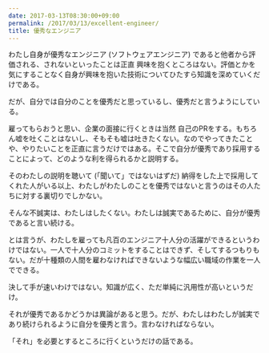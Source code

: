 ```yaml
---
date: 2017-03-13T08:30:00+09:00
permalink: /2017/03/13/excellent-engineer/
title: 優秀なエンジニア
---
```


わたし自身が優秀なエンジニア (ソフトウェアエンジニア) であると他者から評価される、されないといったことは正直 興味を抱くところはない。評価とかを気にすることなく自身が興味を抱いた技術についてひたすら知識を深めていくだけである。

だが、自分では自分のことを優秀だと思っているし、優秀だと言うようにしている。

雇ってもらおうと思い、企業の面接に行くときは当然 自己のPRをする。もちろん嘘を吐くことはないし、そもそも嘘は吐きたくない。なのでやってきたことや、やりたいことを正直に言うだけではある。そこで自分が優秀であり採用することによって、どのような利を得られるかと説明する。

そのわたしの説明を聴いて (「聞いて」ではないはずだ) 納得をした上で採用してくれた人がいる以上、わたしがわたしのことを優秀ではないと言うのはその人たちに対する裏切りでしかない。

そんな不誠実は、わたしはしたくない。わたしは誠実であるために、自分が優秀であると言い続ける。

とは言うが、わたしを雇っても凡百のエンジニア十人分の活躍ができるというわけではない。一人で十人分のコミットをすることはできず、そしてするつもりもない。だが十種類の人間を雇わなければできないような幅広い職域の作業を一人でできる。

決して手が速いわけではない。知識が広く、ただ単純に汎用性が高いというだけ。

それが優秀であるかどうかは異論があると思う。だが、わたしはわたしが誠実であり続けられるように自分を優秀と言う。言わなければならない。

「それ」を必要とするところに行くというだけの話である。
